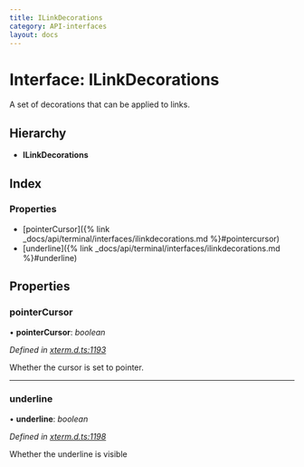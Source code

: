 ```yaml
---
title: ILinkDecorations
category: API-interfaces
layout: docs
---
```



# Interface: ILinkDecorations

A set of decorations that can be applied to links.

## Hierarchy

* **ILinkDecorations**

## Index

### Properties

* [pointerCursor]({% link _docs/api/terminal/interfaces/ilinkdecorations.md %}#pointercursor)
* [underline]({% link _docs/api/terminal/interfaces/ilinkdecorations.md %}#underline)

## Properties

###  pointerCursor

• **pointerCursor**: *boolean*

*Defined in [xterm.d.ts:1193](https://github.com/xtermjs/xterm.js/blob/4.10.0/typings/xterm.d.ts#L1193)*

Whether the cursor is set to pointer.

___

###  underline

• **underline**: *boolean*

*Defined in [xterm.d.ts:1198](https://github.com/xtermjs/xterm.js/blob/4.10.0/typings/xterm.d.ts#L1198)*

Whether the underline is visible
